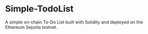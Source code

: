 # Simple-TodoList
A simple on-chain To-Do List built with Solidity and deployed on the Ethereum Sepolia testnet.
